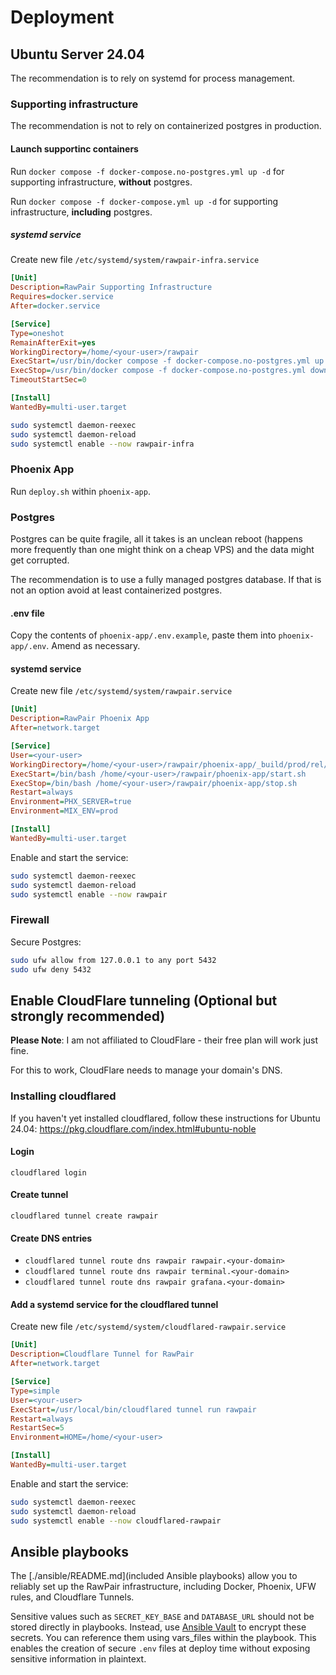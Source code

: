 # Deployment

## Ubuntu Server 24.04

The recommendation is to rely on systemd for process management.

### Supporting infrastructure

The recommendation is not to rely on containerized postgres in production.

#### Launch supportinc containers

Run `docker compose -f docker-compose.no-postgres.yml up -d` for supporting infrastructure, **without** postgres.

Run `docker compose -f docker-compose.yml up -d` for supporting infrastructure, **including** postgres.

##### systemd service

Create new file `/etc/systemd/system/rawpair-infra.service`

```ini
[Unit]
Description=RawPair Supporting Infrastructure
Requires=docker.service
After=docker.service

[Service]
Type=oneshot
RemainAfterExit=yes
WorkingDirectory=/home/<your-user>/rawpair
ExecStart=/usr/bin/docker compose -f docker-compose.no-postgres.yml up -d
ExecStop=/usr/bin/docker compose -f docker-compose.no-postgres.yml down
TimeoutStartSec=0

[Install]
WantedBy=multi-user.target
```

```bash
sudo systemctl daemon-reexec
sudo systemctl daemon-reload
sudo systemctl enable --now rawpair-infra
```

### Phoenix App

Run `deploy.sh` within `phoenix-app`.

### Postgres

Postgres can be quite fragile, all it takes is an unclean reboot (happens more frequently than one might think on a cheap VPS) and the data might get corrupted.

The recommendation is to use a fully managed postgres database. If that is not an option avoid at least containerized postgres.

#### .env file

Copy the contents of `phoenix-app/.env.example`, paste them into `phoenix-app/.env`. Amend as necessary.

#### systemd service

Create new file `/etc/systemd/system/rawpair.service`

```ini
[Unit]
Description=RawPair Phoenix App
After=network.target

[Service]
User=<your-user>
WorkingDirectory=/home/<your-user>/rawpair/phoenix-app/_build/prod/rel/rawpair
ExecStart=/bin/bash /home/<your-user>/rawpair/phoenix-app/start.sh
ExecStop=/bin/bash /home/<your-user>/rawpair/phoenix-app/stop.sh
Restart=always
Environment=PHX_SERVER=true
Environment=MIX_ENV=prod

[Install]
WantedBy=multi-user.target
```

Enable and start the service:

```bash
sudo systemctl daemon-reexec
sudo systemctl daemon-reload
sudo systemctl enable --now rawpair
```

### Firewall

Secure Postgres:

```bash
sudo ufw allow from 127.0.0.1 to any port 5432
sudo ufw deny 5432
```

## Enable CloudFlare tunneling (Optional but strongly recommended)

**Please Note**: I am not affiliated to CloudFlare - their free plan will work just fine.

For this to work, CloudFlare needs to manage your domain's DNS.

### Installing cloudflared

If you haven't yet installed cloudflared, follow these instructions for Ubuntu 24.04: https://pkg.cloudflare.com/index.html#ubuntu-noble

#### Login

`cloudflared login`

#### Create tunnel

`cloudflared tunnel create rawpair`

#### Create DNS entries

- `cloudflared tunnel route dns rawpair rawpair.<your-domain>`
- `cloudflared tunnel route dns rawpair terminal.<your-domain>`
- `cloudflared tunnel route dns rawpair grafana.<your-domain>`

#### Add a systemd service for the cloudflared tunnel

Create new file `/etc/systemd/system/cloudflared-rawpair.service`

```ini
[Unit]
Description=Cloudflare Tunnel for RawPair
After=network.target

[Service]
Type=simple
User=<your-user>
ExecStart=/usr/local/bin/cloudflared tunnel run rawpair
Restart=always
RestartSec=5
Environment=HOME=/home/<your-user>

[Install]
WantedBy=multi-user.target
```

Enable and start the service:

```bash
sudo systemctl daemon-reexec
sudo systemctl daemon-reload
sudo systemctl enable --now cloudflared-rawpair
```

## Ansible playbooks

The [./ansible/README.md](included Ansible playbooks) allow you to reliably set up the RawPair infrastructure, including Docker, Phoenix, UFW rules, and Cloudflare Tunnels.

Sensitive values such as `SECRET_KEY_BASE` and `DATABASE_URL` should not be stored directly in playbooks. Instead, use [Ansible Vault](https://docs.ansible.com/ansible/latest/vault_guide/index.html) to encrypt these secrets. You can reference them using vars_files within the playbook. This enables the creation of secure `.env` files at deploy time without exposing sensitive information in plaintext.
